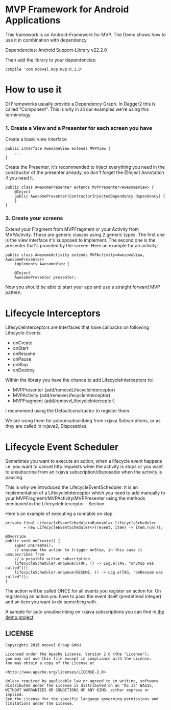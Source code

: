 # MVP Framework for Android Applications

This framework is an Android-Framework for MVP. The Demo shows how to use it in combination with dependency

Dependencies:
Android Support-Library v22.2.0


Then add the library to your dependencies:
```
compile 'com.moovel.mvp:mvp:0.1.0'
```

# How to use it
DI Frameworks usually provide a Dependency Graph. In Dagger2 this is called "Component". This is why in all our examples
we're using this terminology.


### 1. Create a View and a Presenter for each screen you have
Create a basic view interface
```
public interface AwesomeView extends MVPView {
    ...
}
```

Create the Presenter, it's recommended to inject everything you need in the constructor of the presenter already,
so don't forget the @Inject Annotation if you need it.
```
public class AwesomePresenter extends MVPPresenter<AwesomeView> {
    @Inject
    public AwesomePresenter(ContructorInjectedDependency dependency) {
    }
}
```

### 3. Create your screens
Extend your Fragment from MVPFragment or your Activity from MVPActivity. These are
generic classes using 2 generic types. The first one is the view interface it's supposed to implement.
The second one is the presenter that's provided by the screen.
Here an example for an activity:


```
public class AwesomeActivity extends MVPActivity<AwesomeView, AwesomePresenter> 
    implements AwesomeView {

    @Inject
    AwesomePresenter presenter;

```


Now you should be able to start your app and use a straight forward MVP pattern.

# Lifecycle Interceptors

LifecycleInterceptors are Interfaces that have callbacks on following Lifecycle-Events:

* onCreate
* onStart
* onResume
* onPause
* onStop
* onDestroy

Within the library you have the chance to add LifecycleInterceptors to:
 * MVPPresenter (add/removeLifecycleInterceptor)
 * MVPActivity (add/removeLifecycleInterceptor)
 * MVPFragment (add/removeLifecycleInterceptor)

I recommend using the Defaultconstructor to register them.

We are using them for autounsubscribing from rxjava Subscriptions, or as they are called in rxjava2, Disposables.

# Lifecycle Event Scheduler
Sometimes you want to execute an action, when a lifecycle event happens i.e. you want to cancel http requests when
the activity is stops or you want to unsubscribe from an rxjava subscription/disposable when the
activity is pausing.

This is why we introduced the LifecycleEventScheduler. It is an implementation of a LifecycleInterceptor which you need to
add manually to your MVPFragment/MVPActivity/MVPPresenter using the methods mentioned in the
LifecycleInterceptor - Section.

Here's an example of executing a runnable on stop
```
private final LifecycleEventScheduler<Runnable> lifecycleScheduler
        = new LifecycleEventScheduler<>((event, item) -> item.run());

@Override
public void onCreate() {
    super.onCreate();
    // enqueue the action to trigger onStop, in this case it unsubscribes from
    // a possible active subscription
    lifecycleScheduler.enqueue(STOP, () -> Log.e(TAG, "onStop was called"));
    lifecycleScheduler.enqueue(RESUME, () -> Log.e(TAG, "onResume was called"));
}
```
The action will be called ONCE for all events you register an action for. On registering an action
you have to pass the event itself (predefined integer) and an item you want to do something with.

A sample for auto unsubscribing on rxjava subscriptions you can find in [the demo project](demo/src/main/java/com/moovel/mvp/demo/screens/main/AwesomePresenter.java).

## LICENSE
```
Copyrights 2016 moovel Group GmbH

Licensed under the Apache License, Version 2.0 (the "License");
you may not use this file except in compliance with the License.
You may obtain a copy of the License at

<http://www.apache.org/licenses/LICENSE-2.0>

Unless required by applicable law or agreed to in writing, software
distributed under the License is distributed on an "AS IS" BASIS,
WITHOUT WARRANTIES OR CONDITIONS OF ANY KIND, either express or implied.
See the License for the specific language governing permissions and
limitations under the License.
```